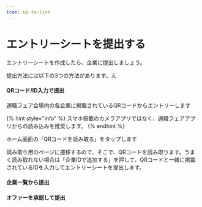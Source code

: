 ```yaml
---
icon: up-to-line
---
```


# エントリーシートを提出する

エントリーシートを作成したら、企業に提出しましょう。

提出方法には以下の3つの方法があります。え

#### QRコード/ID入力で提出

適職フェア会場内の各企業に掲載されているQRコードからエントリーします

{% hint style="info" %}
スマホ搭載のカメラアプリではなく、適職フェアアプリからの読み込みを推奨します。
{% endhint %}

ホーム画面の「QRコードを読み取る」をタップします

読み取り用のページに遷移するので、そこで、QRコードを読み取ります。うまく読み取れない場合は「企業IDで追加する」を押して、QRコードと一緒に掲載されているIDを入力してエントリーシートを提出します。

#### 企業一覧から提出





#### オファーを承認して提出
